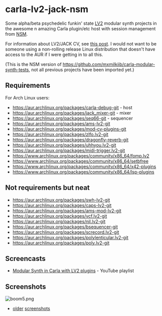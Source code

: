# carla-lv2-jack-nsm
Some alpha/beta psychedelic funkin' state [LV2](https://github.com/linuxaudio/new-session-manager) modular synth projects in the awesome n amazing Carla plugin/etc host with session management from [NSM](https://github.com/linuxaudio/new-session-manager).

For information about LV2/JACK CV, see [this post](https://linuxmusicians.com/viewtopic.php?f=1&t=20701). I would not want to be someone using a non-rolling release Linux distribution that doesn't have access to the AUR if I were getting in to all this.

(This is the NSM version of https://github.com/mxmilkiib/carla-modular-synth-tests, not all previous projects have been imported yet.)

## Requirements
For Arch Linux users:
* https://aur.archlinux.org/packages/carla-debug-git - host
* https://aur.archlinux.org/packages/jack_mixer-git - mixer
* https://aur.archlinux.org/packages/seq66-git - sequencer
* https://aur.archlinux.org/packages/ams-lv2-git
* https://aur.archlinux.org/packages/mod-cv-plugins-git
* https://aur.archlinux.org/packages/zlfo.lv2-git
* https://aur.archlinux.org/packages/dragonfly-reverb-git
* https://aur.archlinux.org/packages/uhhyou.lv2-git
* https://aur.archlinux.org/packages/midi-trigger.lv2-git
* https://www.archlinux.org/packages/community/x86_64/fomp.lv2
* https://www.archlinux.org/packages/community/x86_64/setbfree
* https://www.archlinux.org/packages/community/x86_64/x42-plugins
* https://www.archlinux.org/packages/community/x86_64/lsp-plugins

## Not requirements but neat
* https://aur.archlinux.org/packages/swh-lv2-git
* https://aur.archlinux.org/packages/caps-lv2-git
* https://aur.archlinux.org/packages/ams-mod-lv2-git
* https://aur.archlinux.org/packages/vcf.lv2-git
* https://aur.archlinux.org/packages/njl.lv2-git
* https://aur.archlinux.org/packages/bsequencer-git
* https://aur.archlinux.org/packages/screcord.lv2-git
* https://aur.archlinux.org/packages/polylenticular.lv2-git
* https://aur.archlinux.org/packages/poly.lv2-git

## Screencasts
* [Modular Synth in Carla with LV2 plugins](https://www.youtube.com/playlist?list=PLi4842O5fEfKwAKxqBCZJs3cFP78ggsd9) - YouTube playlist

## Screenshots
![boom5.png](https://user-images.githubusercontent.com/108225/88390396-295b2a00-cdb0-11ea-90e6-833f88bd2840.png)

+ [older](https://github.com/mxmilkiib/carla-modular-synth-tests#screenshots) [screenshots](https://github.com/mxmilkiib/carla-modular-synth-tests/issues/1)
